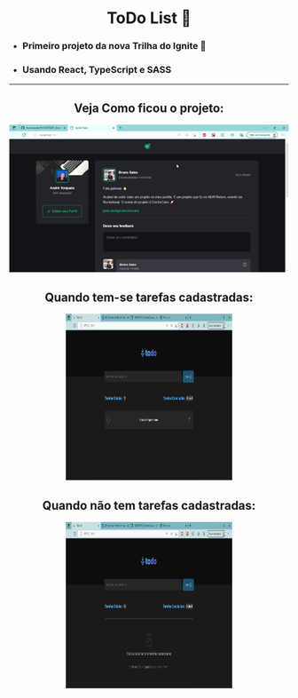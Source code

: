 <div align="center">
    <h1>ToDo List 📑</h1>
</div>

<div align="left">
    <ul>
        <li><h3>Primeiro projeto da nova Trilha do Ignite 🚀 </h3></li> 
        <li><h3>Usando React, TypeScript e SASS</h3></li> 
    </ul>
</div>
<hr>
<div align="center">
    <h2>Veja Como ficou o projeto:</h2>
    <img src="https://github.com/brunossales/ROCKETSEAT_Studies/blob/main/imgs/Ignite%20Feed%20-%20Gif.gif">
        <a href="https://github.com/brunossales/ROCKETSEAT_Studies/blob/main/imgs/Ignite%20Feed%20-%20Gif.gif"> </a>
    </img>
    <h2>Quando tem-se tarefas cadastradas:</h2>
    <img src="https://github.com/brunossales/ROCKETSEAT_Studies/blob/main/imgs/toDoListAll.png" width="300" height="300">
        <a href="https://github.com/brunossales/ROCKETSEAT_Studies/blob/main/imgs/toDoListAll.png"> </a>
    </img>
    <h2>Quando não tem tarefas cadastradas:</h2>
    <img src="https://github.com/brunossales/ROCKETSEAT_Studies/blob/main/imgs/todoListNone.png" width="300" height="300">
        <a href="https://github.com/brunossales/ROCKETSEAT_Studies/blob/main/imgs/todoListNone.png"> </a>
    </img>
</div>
